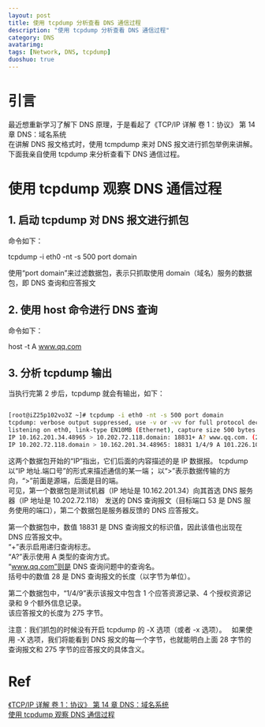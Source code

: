 ```yaml
---
layout: post
title: 使用 tcpdump 分析查看 DNS 通信过程
description: "使用 tcpdump 分析查看 DNS 通信过程"
category: DNS
avatarimg:
tags: [Network, DNS, tcpdump]
duoshuo: true
---
```


# 引言

最近想重新学习了解下 DNS 原理，于是看起了《TCP/IP 详解 卷 1：协议》 第 14 章 DNS：域名系统  
在讲解 DNS 报文格式时，使用 tcmpdump 来对 DNS 报文进行抓包举例来讲解。   
下面我亲自使用 tcpdump 来分析查看下 DNS 通信过程。

# 使用 tcpdump 观察 DNS 通信过程

## 1. 启动 tcpdump 对 DNS 报文进行抓包

命令如下：

> 
tcpdump -i eth0 -nt -s 500 port domain

使用“port domain”来过滤数据包，表示只抓取使用 domain（域名）服务的数据包，即 DNS 查询和应答报文

## 2. 使用 host 命令进行 DNS 查询

命令如下：

> 
host -t A www.qq.com

## 3. 分析 tcpdump 输出

当执行完第 2 步后，tcpdump 就会有输出，如下：

```bash

[root@iZ25p102vo3Z ~]# tcpdump -i eth0 -nt -s 500 port domain
tcpdump: verbose output suppressed, use -v or -vv for full protocol decode
listening on eth0, link-type EN10MB (Ethernet), capture size 500 bytes
IP 10.162.201.34.48965 > 10.202.72.118.domain: 18831+ A? www.qq.com. (28)
IP 10.202.72.118.domain > 10.162.201.34.48965: 18831 1/4/9 A 101.226.103.106 (275)

```     

> 
这两个数据包开始的“IP”指出，它们后面的内容描述的是 IP 数据报。 
tcpdump以“IP 地址.端口号”的形式来描述通信的某一端； 
以“>”表示数据传输的方向，“>”前面是源端，后面是目的端。  
可见，第一个数据包是测试机器（IP 地址是 10.162.201.34）向其首选 DNS 服务器（IP 地址是 10.202.72.118）
发送的 DNS 查询报文（目标端口 53 是 DNS 服务使用的端口），第二个数据包是服务器反馈的 DNS 应答报文。 

> 
第一个数据包中，数值 18831 是 DNS 查询报文的标识值，因此该值也出现在 DNS 应答报文中。  
“+”表示启用递归查询标志。  
“A?”表示使用 A 类型的查询方式。  
“www.qq.com”则是 DNS 查询问题中的查询名。  
括号中的数值 28 是 DNS 查询报文的长度（以字节为单位）。  

> 
第二个数据包中，“1/4/9”表示该报文中包含 1 个应答资源记录、4 个授权资源记录和 9 个额外信息记录。  
该应答报文的长度为 275 字节。

> 
注意：我们抓包的时候没有开启 tcpdump 的 -X 选项（或者 -x 选项）。  
如果使用 -X 选项，我们将能看到 DNS 报文的每一个字节，也就能明白上面 28 字节的查询报文和 275 字节的应答报文的具体含义。  

# Ref
[《TCP/IP 详解 卷 1：协议》 第 14 章 DNS：域名系统](https://book.douban.com/subject/1088054/)  
[使用 tcpdump 观察 DNS 通信过程](http://book.51cto.com/art/201306/400247.htm)  
